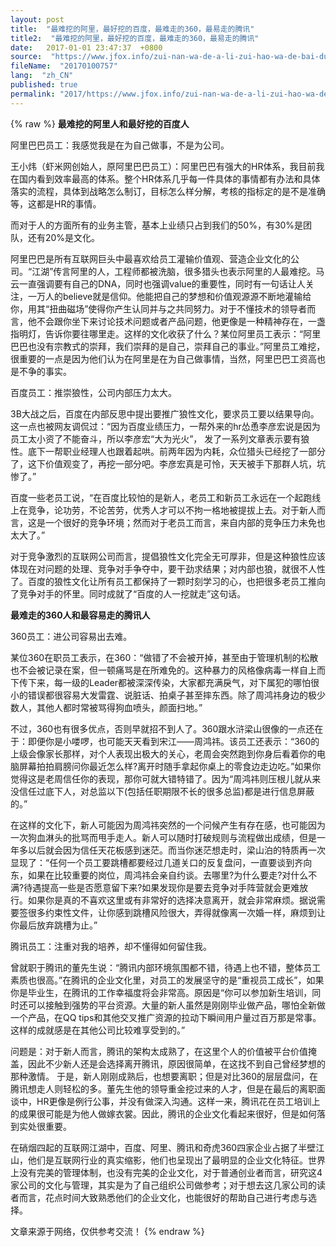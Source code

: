 ```yaml
---
layout: post
title:  "最难挖的阿里，最好挖的百度，最难走的360，最易走的腾讯"
title2:  "最难挖的阿里，最好挖的百度，最难走的360，最易走的腾讯"
date:   2017-01-01 23:47:37  +0800
source:  "https://www.jfox.info/zui-nan-wa-de-a-li-zui-hao-wa-de-bai-du-zui-nan-zou-de-360-zui-yi-zou-de-teng-xun.html"
fileName:  "20170100757"
lang:  "zh_CN"
published: true
permalink: "2017/https://www.jfox.info/zui-nan-wa-de-a-li-zui-hao-wa-de-bai-du-zui-nan-zou-de-360-zui-yi-zou-de-teng-xun.html"
---
```

{% raw %}
**最难挖的阿里人和最好挖的百度人**

阿里巴巴员工：我感觉我是在为自己做事，不是为公司。

王小炜（虾米网创始人，原阿里巴巴员工）：阿里巴巴有强大的HR体系，我目前我在国内看到效率最高的体系。整个HR体系几乎每一件具体的事情都有办法和具体落实的流程，具体到战略怎么制订，目标怎么样分解，考核的指标定的是不是准确等，这都是HR的事情。

而对于人的方面所有的业务主管，基本上业绩只占到我们的50%，有30%是团队，还有20%是文化。

阿里巴巴是所有互联网巨头中最喜欢给员工灌输价值观、营造企业文化的公司。“江湖”传言阿里的人，工程师都被洗脑，很多猎头也表示阿里的人最难挖。马云一直强调要有自己的DNA，同时也强调value的重要性，同时有一句话让人关注，一万人的believe就是信仰。他能把自己的梦想和价值观源源不断地灌输给你，用其“扭曲磁场”使得你产生认同并与之共同努力。对于不懂技术的领导者而言，他不会跟你坐下来讨论技术问题或者产品问题，他更像是一种精神存在，一盏指明灯，告诉你要往哪里走。这样的文化收获了什么？某位阿里员工表示：“阿里巴巴也没有宗教式的崇拜，我们崇拜的是自己，崇拜自己的事业。”阿里员工难挖，很重要的一点是因为他们认为在阿里是在为自己做事情，当然，阿里巴巴工资高也是不争的事实。

百度员工：推崇狼性，公司内部压力太大。

3B大战之后，百度在内部反思中提出要推广狼性文化，要求员工要以结果导向。这一点也被网友调侃过：“因为百度业绩压力，一帮外来的hr怂恿李彦宏说是因为员工太小资了不能奋斗，所以李彦宏“大为光火”， 发了一系列文章表示要有狼性。底下一帮职业经理人也跟着起哄。前两年因为内耗，众位猎头已经挖了一部分了，这下价值观变了，再挖一部分吧。李彦宏真是可怜，天天被手下那群人坑，坑惨了。”

百度一些老员工说，“在百度比较怕的是新人，老员工和新员工永远在一个起跑线上在竞争，论功劳，不论苦劳，优秀人才可以不拘一格地被提拔上去。对于新人而言，这是一个很好的竞争环境；然而对于老员工而言，来自内部的竞争压力未免也太大了。”

对于竞争激烈的互联网公司而言，提倡狼性文化完全无可厚非，但是这种狼性应该体现在对问题的处理、竞争对手争夺中，要干劲求结果；对内部也狼，就很不人性了。百度的狼性文化让所有员工都保持了一颗时刻学习的心，也把很多老员工推向了竞争对手的怀里。同时成就了“百度的人一挖就走”这句话。

**最难走的360人和最容易走的腾讯人**

360员工：进公司容易出去难。

某位360在职员工表示，在360：“做错了不会被开掉，甚至由于管理机制的松散也不会被记录在案，但一顿痛骂是在所难免的。这种暴力的风格像病毒一样自上而下传下来，每一级的Leader都被深深传染，大家都充满戾气，对下属犯的哪怕很小的错误都很容易大发雷霆、说脏话、拍桌子甚至摔东西。除了周鸿祎身边的极少数人，其他人都时常被骂得狗血喷头，颜面扫地。”

不过，360也有很多优点，否则早就招不到人了。360跟水浒梁山很像的一点还在于：即便你是小喽啰，也可能天天看到宋江——周鸿祎。该员工还表示：“360的上级会像家长那样，对个人表现出极大的关心，老周会突然跑到你身后看着你的电脑屏幕拍拍肩膀问你最近怎么样?离开时随手拿起你桌上的零食边走边吃。”如果你觉得这是老周信任你的表现，那你可就大错特错了。因为“周鸿祎则压根儿就从来没信任过底下人，对总监以下(包括任职期限不长的很多总监)都是进行信息屏蔽的。”

在这样的文化下，新人可能因为周鸿祎突然的一个问候产生有存在感，也可能因为一次狗血淋头的批骂而甩手走人。新人可以随时打破规则与流程做出成绩，但是一年多以后就会因为信任天花板感到迷茫。而当你迷茫想走时，梁山泊的特质再一次显现了：“任何一个员工要跳槽都要经过几道关口的反复盘问，一直要谈到齐向东，如果在比较重要的岗位，周鸿祎会亲自约谈。去哪里?为什么要走?对什么不满?待遇提高一些是否愿意留下来?如果发现你是要去竞争对手阵营就会更难放行。如果你是真的不喜欢这里或有非常好的选择决意离开，就会非常麻烦。据说需要签很多约束性文件，让你感到跳槽风险很大，弄得就像离一次婚一样，麻烦到让你最后放弃跳槽为止。”

腾讯员工：注重对我的培养，却不懂得如何留住我。

曾就职于腾讯的董先生说：“腾讯内部环境氛围都不错，待遇上也不错，整体员工素质也很高。”在腾讯的企业文化里，对员工的发展坚守的是“重视员工成长”，如果你是毕业生，在腾讯的工作幸福度将会非常高。原因是“你可以参加新生培训，同时还可以接触到强势的平台资源。大量的新人虽然是刚刚毕业做产品，哪怕全新做一个产品，在QQ tips和其他交叉推广资源的拉动下瞬间用户量过百万那是常事。这样的成就感是在其他公司比较难享受到的。”

问题是：对于新人而言，腾讯的架构太成熟了，在这里个人的价值被平台价值掩盖，因此不少新人还是会选择离开腾讯，原因很简单，在这找不到自己曾经梦想的那种激情。 于是，新人刚刚成熟后，也想要离职；但是对比360的层层盘问，在腾讯想走人则轻松的多。董先生他的领导重金挖过来的人才，但是在最后的离职面谈中，HR更像是例行公事，并没有做深入沟通。这样一来，腾讯花在员工培训上的成果很可能是为他人做嫁衣裳。因此，腾讯的企业文化看起来很好，但是如何落到实处很重要。

在硝烟四起的互联网江湖中，百度、阿里、腾讯和奇虎360四家企业占据了半壁江山，他们是互联网行业的真实缩影，他们也呈现出了最明显的企业文化特征。世界上没有完美的管理体制，也没有完美的企业文化，对于普通创业者而言，研究这4家公司的文化与管理，其实是为了自己组织公司做参考；对于想去这几家公司的读者而言，花点时间大致熟悉他们的企业文化，也能很好的帮助自己进行考虑与选择。

文章来源于网络，仅供参考交流！
{% endraw %}
